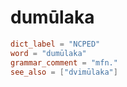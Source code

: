 # dumūlaka

``` toml
dict_label = "NCPED"
word = "dumūlaka"
grammar_comment = "mfn."
see_also = ["dvimūlaka"]
```


